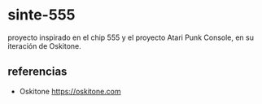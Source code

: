 # sinte-555

proyecto inspirado en el chip 555 y el proyecto Atari Punk Console, en su iteración de Oskitone.

## referencias

- Oskitone <https://oskitone.com>
